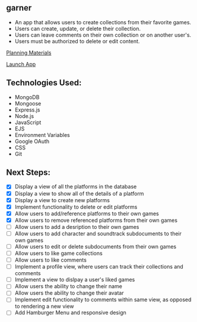 <h2>garner</h2>

- An app that allows users to create collections from their favorite games.
- Users can create, update, or delete their collection.
- Users can leave comments on their own collection or on another user's.
- Users must be authorized to delete or edit content.

<a href="https://trello.com/b/NnPKf92T/game-collector-plan">Planning Materials</a>

<a href="https://garner-game-collector.fly.dev" target="_blank">Launch App</a>

<h2>Technologies Used:</h2>

- MongoDB
- Mongoose
- Express.js
- Node.js
- JavaScript
- EJS
- Environment Variables
- Google OAuth
- CSS
- Git

<h2>Next Steps:</h2>

- [x] Display a view of all the platforms in the database
- [x] Display a view to show all of the details of a platform
- [x] Display a view to create new platforms
- [x] Implement functionality to delete or edit platforms
- [x] Allow users to add/reference platforms to their own games
- [x] Allow users to remove referenced platforms from their own games
- [ ] Allow users to add a desription to their own games
- [ ] Allow users to add character and soundtrack subdocuments to their own games
- [ ] Allow users to edit or delete subdocuments from their own games
- [ ] Allow users to like game collections
- [ ] Allow users to like comments
- [ ] Implement a profile view, where users can track their collections and comments
- [ ] Implement a view to dislpay a user's liked games
- [ ] Allow users the ability to change their name
- [ ] Allow users the ability to change their avatar
- [ ] Implement edit functionality to comments within same view, as opposed to rendering a new view
- [ ] Add Hamburger Menu and responsive design